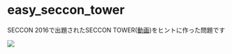 # easy_seccon_tower


SECCON 2016で出題されたSECCON TOWER([動画](https://www.youtube.com/watch?v=Y6voaURtKlM))をヒントに作った問題です


![](https://github.com/inooooo/CTF/blob/master/easy_seccon_tower/code/result.gif)
